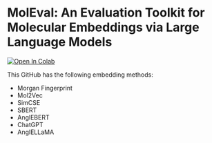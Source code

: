# MolEval: An Evaluation Toolkit for Molecular Embeddings via Large Language Models
[![Open In Colab](https://colab.research.google.com/assets/colab-badge.svg)](https://colab.research.google.com/drive/1Uk_rhjIFjr-uOu2j4QHntyPwGDaMrfRZ?usp=sharing)

This GitHub has the following embedding methods:
*   Morgan Fingerprint
*   Mol2Vec
*   SimCSE
*   SBERT
*   AnglEBERT
*   ChatGPT
*   AnglELLaMA


